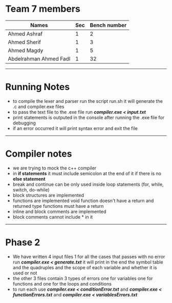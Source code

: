 # Team 7 members
Names | Sec | Bench number
--- | --- | --- 
Ahmed Ashraf | 1 | 2        
Ahmed Sherif | 1 | 3
Ahmed Magdy  | 1 | 5
Abdelrahman Ahmed Fadl | 1 | 32

---
# Running Notes
- to compile the lexer and parser run the script run.sh it will generate the .c and compiler.exe files
- to pass the text file to the .exe file run **_compiler.exe < input.txt_**
- print statements is outputed in the console after running the .exe file for debugging
- if an error occurred it will print syntax error and exit the file

---
# Compiler notes 
- we are trying to mock the c++ compiler
- in **if statements** it must include semicolon at the end of it if there is no **else statement**
- break and continue can be only used inside loop statements (for, while, switch, do-while)
- block structures are implemented 
- functions are implemented void function doesn't have a return and returned type functions must have a return
- inline and block comments are implemented 
- block comments cannot include * in it
---
# Phase 2
- We have written 4 input files 1 for all the cases that passes with no error run **_compiler.exe < generate.txt_** it will print in the end the symbol table and the quadruples and the scope of each variable and whether it is used or not 
- the other 3 files contain 3 types of errors one for variables one for functions and one for the loops and conditions
- to run each use **_compiler.exe < conditionError.txt_** and **_compiler.exe < functionErrors.txt_** and  **_compiler.exe < variablesErrors.txt_**



        


        